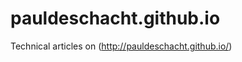 pauldeschacht.github.io
=======================

Technical articles on (http://pauldeschacht.github.io/)
